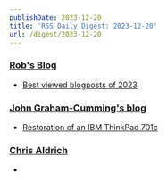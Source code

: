 ```yaml
---
publishDate: 2023-12-20
title: 'RSS Daily Digest: 2023-12-20'
url: /digest/2023-12-20
---
```


### [Rob's Blog](https://devopsjournal.io/)

  * [Best viewed blogposts of 2023](https://devopsjournal.io/blog/2023/12/20/best-blogposts-2023)
  
### [John Graham-Cumming's blog](http://blog.jgc.org/)

  * [Restoration of an IBM ThinkPad 701c](http://blog.jgc.org/feeds/17965522731426009/comments/default)
  
### [Chris Aldrich](https://boffosocko.com/)

  * [](https://boffosocko.com/2023/12/19/55820139/)
  
